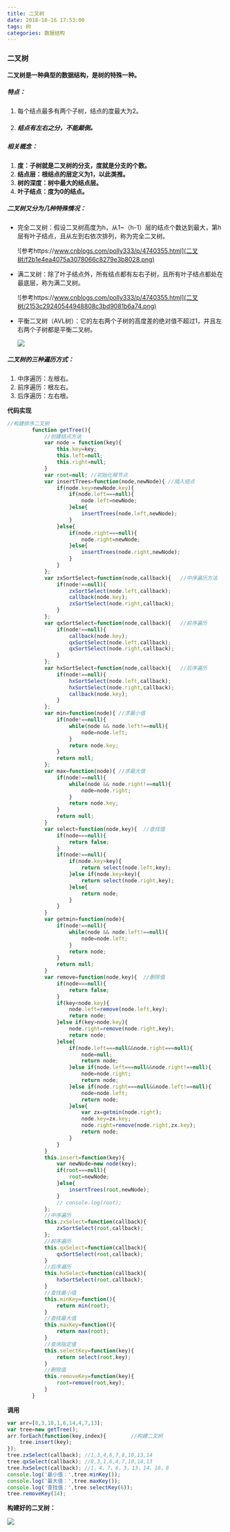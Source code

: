 ```yaml
---
title: 二叉树
date: 2018-10-16 17:53:00
tags: 树
categories: 数据结构
---
```


### 二叉树

**二叉树是一种典型的数据结构，是树的特殊一种。**

##### 特点：

1. 每个结点最多有两个子树，结点的度最大为2。

2. ##### 结点有左右之分，不能颠倒。

##### 相关概念：

1. **度：子树就是二叉树的分支，度就是分支的个数。**
2. **结点层：根结点的层定义为1，以此类推。**
3. **树的深度：树中最大的结点层。**
4. **叶子结点：度为0的结点。**

##### 二叉树又分为几种特殊情况：

- 完全二叉树：假设二叉树高度为h，从1~（h-1）层的结点个数达到最大，第h层有叶子结点，且从左到右依次排列，称为完全二叉树。

  ![参考https://www.cnblogs.com/polly333/p/4740355.html](二叉树/f2b1e4ea4075a3078066c8279e3b8028.png)

- 满二叉树：除了叶子结点外，所有结点都有左右子树，且所有叶子结点都处在最底层，称为满二叉树。

  ![参考https://www.cnblogs.com/polly333/p/4740355.html](二叉树/2153c29240544948808c3bd9081b6a74.png)

- 平衡二叉树（AVL树）：它的左右两个子树的高度差的绝对值不超过1，并且左右两个子树都是平衡二叉树。

  ![](二叉树/f8f24bb14013ad4f806d1ec8bec299bd.jpg)

##### 二叉树的三种遍历方式：

1. 中序遍历：左根右。
2. 前序遍历：根左右。
3. 后序遍历：左右根。

**代码实现**

```javascript
//构建排序二叉树
		function getTree(){
			//创建结点方法
			var node = function(key){
				this.key=key;
				this.left=null;
				this.right=null;
			}
			var root=null; //初始化根节点
			var insertTrees=function(node,newNode){	//插入结点
				if(node.key>newNode.key){
					if(node.left===null){
						node.left=newNode;
					}else{
						insertTrees(node.left,newNode);
					}
				}else{
					if(node.right===null){
						node.right=newNode;
					}else{
						insertTrees(node.right,newNode);
					}
				}
			};
			var zxSortSelect=function(node,callback){	//中序遍历方法
				if(node!==null){
					zxSortSelect(node.left,callback);
					callback(node.key);
					zxSortSelect(node.right,callback);
				}
			};
			var qxSortSelect=function(node,callback){	//前序遍历
				if(node!==null){
					callback(node.key);
					qxSortSelect(node.left,callback);
					qxSortSelect(node.right,callback);
				}
			};
			var hxSortSelect=function(node,callback){	//后序遍历
				if(node!==null){
					hxSortSelect(node.left,callback);
					hxSortSelect(node.right,callback);
					callback(node.key);
				}
			};
			var min=function(node){	//求最小值
				if(node!==null){
					while(node && node.left!==null){
						node=node.left;
					}
					return node.key;
				}
				return null;
			};
			var max=function(node){	//求最大值
				if(node!==null){
					while(node && node.right!==null){
						node=node.right;
					}
					return node.key;
				}
				return null;
			}
			var select=function(node,key){	//查找值
				if(node===null){
					return false;
				}
				if(node!==null){
					if(node.key>key){
						return select(node.left,key);
					}else if(node.key<key){
						return select(node.right,key);
					}else{
						return node;
					}
				}
			}
			var getmin=function(node){
				if(node!==null){
					while(node && node.left!==null){
						node=node.left;
					}
					return node;
				}
				return null;
			}
			var remove=function(node,key){	//删除值
				if(node===null){
					return false;
				}
				if(key<node.key){
					node.left=remove(node.left,key);
					return node;
				}else if(key>node.key){
					node.right=remove(node.right,key);
					return node;
				}else{
					if(node.left===null&&node.right===null){
						node=null;
						return node;
					}else if(node.left===null&&node.right!==null){
						node=node.right;
						return node;
					}else if(node.right===null&&node.left!==null){
						node=node.left;
						return node;
					}else{
						var zx=getmin(node.right);
						node.key=zx.key;
						node.right=remove(node.right,zx.key);
						return node;
					}
				}	
			}
			this.insert=function(key){
				var newNode=new node(key);
				if(root===null){
					root=newNode;
				}else{
					insertTrees(root,newNode);
				}
				// console.log(root);
			};
			//中序遍历
			this.zxSelect=function(callback){
				zxSortSelect(root,callback);
			};
			//前序遍历
			this.qxSelect=function(callback){
				qxSortSelect(root,callback);
			}
			//后序遍历
			this.hxSelect=function(callback){
				hxSortSelect(root,callback);
			}
			//查找最小值
			this.minKey=function(){
				return min(root);
			}
			//查找最大值
			this.maxKey=function(){
				return max(root);
			}
			//查询指定值
			this.selectKey=function(key){
				return select(root,key);
			}
			//删除值
			this.removeKey=function(key){
				root=remove(root,key);
			}
		}
```

**调用**

```javascript
var arr=[8,3,10,1,6,14,4,7,13];
var tree=new getTree();
arr.forEach(function(key,index){		//构建二叉树
    tree.insert(key);
});
tree.zxSelect(callback); //1,3,4,6,7,8,10,13,14
tree.qxSelect(callback); //8,3,1,6,4,7,10,14,13
tree.hxSelect(callback); //1，4，7，6，3，13，14，10，8
console.log('最小值：',tree.minKey());
console.log('最大值：',tree.maxKey());
console.log('查找值：',tree.selectKey(6));
tree.removeKey(14);
```

**构建好的二叉树：**

![](二叉树/31c90baf409ce7088051e95c118005e1.png)